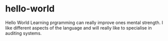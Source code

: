 # hello-world
Hello World
Learning prgramming can really improve ones mental strength.
I like different aspects of the language and will really like to specialise in auditing systems.
